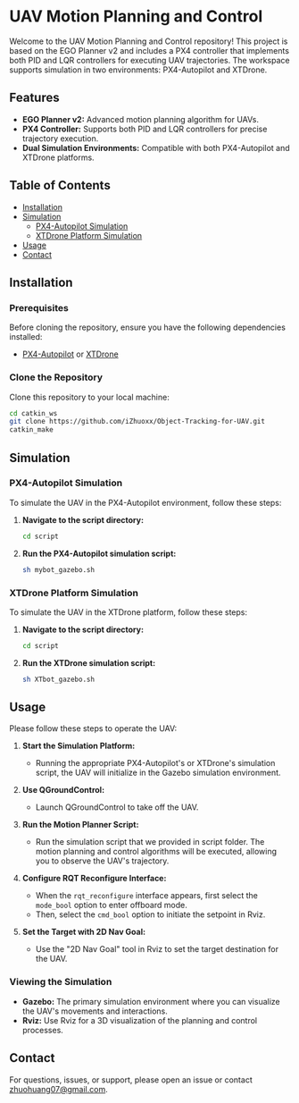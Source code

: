 
# UAV Motion Planning and Control

Welcome to the UAV Motion Planning and Control repository! This project is based on the EGO Planner v2 and includes a PX4 controller that implements both PID and LQR controllers for executing UAV trajectories. The workspace supports simulation in two environments: PX4-Autopilot and XTDrone.

## Features

- **EGO Planner v2:** Advanced motion planning algorithm for UAVs.
- **PX4 Controller:** Supports both PID and LQR controllers for precise trajectory execution.
- **Dual Simulation Environments:** Compatible with both PX4-Autopilot and XTDrone platforms.

## Table of Contents

- [Installation](#installation)
- [Simulation](#simulation)
  - [PX4-Autopilot Simulation](#px4-autopilot-simulation)
  - [XTDrone Platform Simulation](#xtdrone-platform-simulation)
- [Usage](#usage)
- [Contact](#contact)

## Installation

### Prerequisites

Before cloning the repository, ensure you have the following dependencies installed:

- [PX4-Autopilot](https://github.com/PX4/PX4-Autopilot) or [XTDrone](https://github.com/robin-shaun/XTDrone/blob/master/README.en.md)

### Clone the Repository

Clone this repository to your local machine:

```sh
cd catkin_ws
git clone https://github.com/iZhuoxx/Object-Tracking-for-UAV.git
catkin_make
```

## Simulation

### PX4-Autopilot Simulation

To simulate the UAV in the PX4-Autopilot environment, follow these steps:

1. **Navigate to the script directory:**

    ```sh
    cd script
    ```

2. **Run the PX4-Autopilot simulation script:**

    ```sh
    sh mybot_gazebo.sh
    ```

### XTDrone Platform Simulation

To simulate the UAV in the XTDrone platform, follow these steps:

1. **Navigate to the script directory:**

    ```sh
    cd script
    ```

2. **Run the XTDrone simulation script:**

    ```sh
    sh XTbot_gazebo.sh
    ```

## Usage

Please follow these steps to operate the UAV:

1. **Start the Simulation Platform:**

    - Running the appropriate PX4-Autopilot's or XTDrone's simulation script, the UAV will initialize in the Gazebo simulation environment.

2. **Use QGroundControl:**

    - Launch QGroundControl to take off the UAV.

3. **Run the Motion Planner Script:**

    - Run the simulation script that we provided in script folder. The motion planning and control algorithms will be executed, allowing you to observe the UAV's trajectory.

4. **Configure RQT Reconfigure Interface:**

    - When the `rqt_reconfigure` interface appears, first select the `mode_bool` option to enter offboard mode.
    - Then, select the `cmd_bool` option to initiate the setpoint in Rviz.

5. **Set the Target with 2D Nav Goal:**

    - Use the "2D Nav Goal" tool in Rviz to set the target destination for the UAV.

### Viewing the Simulation

- **Gazebo:** The primary simulation environment where you can visualize the UAV's movements and interactions.
- **Rviz:** Use Rviz for a 3D visualization of the planning and control processes.

## Contact

For questions, issues, or support, please open an issue or contact [zhuohuang07@gmail.com](zhuohuang07@gmail.com).
